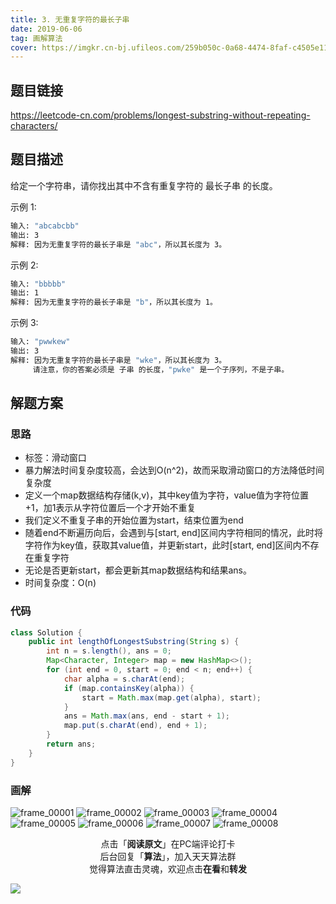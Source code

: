 ```yaml
---
title: 3. 无重复字符的最长子串
date: 2019-06-06
tag: 画解算法
cover: https://imgkr.cn-bj.ufileos.com/259b050c-0a68-4474-8faf-c4505e11ee4a.png
---
```


## 题目链接

https://leetcode-cn.com/problems/longest-substring-without-repeating-characters/

## 题目描述

给定一个字符串，请你找出其中不含有重复字符的 最长子串 的长度。

示例 1:

```bash
输入: "abcabcbb"
输出: 3 
解释: 因为无重复字符的最长子串是 "abc"，所以其长度为 3。
```

示例 2:

```bash
输入: "bbbbb"
输出: 1
解释: 因为无重复字符的最长子串是 "b"，所以其长度为 1。
```

示例 3:

```bash
输入: "pwwkew"
输出: 3
解释: 因为无重复字符的最长子串是 "wke"，所以其长度为 3。
     请注意，你的答案必须是 子串 的长度，"pwke" 是一个子序列，不是子串。
```

## 解题方案

### 思路

- 标签：滑动窗口
- 暴力解法时间复杂度较高，会达到O(n^2)，故而采取滑动窗口的方法降低时间复杂度
- 定义一个map数据结构存储(k,v)，其中key值为字符，value值为字符位置+1，加1表示从字符位置后一个才开始不重复
- 我们定义不重复子串的开始位置为start，结束位置为end
- 随着end不断遍历向后，会遇到与[start, end]区间内字符相同的情况，此时将字符作为key值，获取其value值，并更新start，此时[start, end]区间内不存在重复字符
- 无论是否更新start，都会更新其map数据结构和结果ans。
- 时间复杂度：O(n)

### 代码

```java
class Solution {
    public int lengthOfLongestSubstring(String s) {
        int n = s.length(), ans = 0;
        Map<Character, Integer> map = new HashMap<>();
        for (int end = 0, start = 0; end < n; end++) {
            char alpha = s.charAt(end);
            if (map.containsKey(alpha)) {
                start = Math.max(map.get(alpha), start);
            }
            ans = Math.max(ans, end - start + 1);
            map.put(s.charAt(end), end + 1);
        }
        return ans;
    }
}
```

### 画解

![frame_00001](https://imgkr.cn-bj.ufileos.com/c885e9a6-a969-4399-b900-19d9d7f65904.png)
![frame_00002](https://imgkr.cn-bj.ufileos.com/9c004e06-3aab-4c73-b03b-3786f3e38bfe.png)
![frame_00003](https://imgkr.cn-bj.ufileos.com/5f8f68ef-e9b8-4306-acb6-bddb1ab220e4.png)
![frame_00004](https://imgkr.cn-bj.ufileos.com/a96c0500-a9c5-424a-ba1b-6ccdd041a6b8.png)
![frame_00005](https://imgkr.cn-bj.ufileos.com/72ae13d8-3713-444a-8fe4-07febe4f34fe.png)
![frame_00006](https://imgkr.cn-bj.ufileos.com/3b3cba3d-37b7-4851-b9ee-9ec9c2b00472.png)
![frame_00007](https://imgkr.cn-bj.ufileos.com/21cc52dd-bdef-4cc1-a867-f10cfe8312ad.png)
![frame_00008](https://imgkr.cn-bj.ufileos.com/259b050c-0a68-4474-8faf-c4505e11ee4a.png)


<span style="display:block;text-align:center;">点击「<strong>阅读原文</strong>」在PC端评论打卡</span>
<span style="display:block;text-align:center;">后台回复「<strong>算法</strong>」，加入天天算法群</span>
<span style="display:block;text-align:center;">觉得算法直击灵魂，欢迎点击<strong>在看</strong>和<strong>转发</strong></span>

![](https://imgkr.cn-bj.ufileos.com/f3e6917b-991c-4ef5-a29a-bb5d9af1273a.gif)